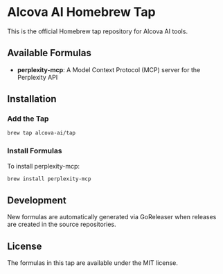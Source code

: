 # Alcova AI Homebrew Tap

This is the official Homebrew tap repository for Alcova AI tools.

## Available Formulas

- **perplexity-mcp**: A Model Context Protocol (MCP) server for the Perplexity API

## Installation

### Add the Tap

```bash
brew tap alcova-ai/tap
```

### Install Formulas

To install perplexity-mcp:

```bash
brew install perplexity-mcp
```

## Development

New formulas are automatically generated via GoReleaser when releases are created in the source repositories.

## License

The formulas in this tap are available under the MIT license.

